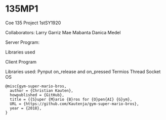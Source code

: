 # 135MP1
Coe 135 Project 1stSY1920

Collaborators: 
Larry Garriz
Mae Mabanta
Danica Medel

Server Program:

Libraries used 



Client Program

Libraries used:
Pynput on_release and on_pressed
Termios
Thread
Socket
OS

```
@misc{gym-super-mario-bros,
  author = {Christian Kauten},
  howpublished = {GitHub},
  title = {{S}uper {M}ario {B}ros for {O}pen{AI} {G}ym},
  URL = {https://github.com/Kautenja/gym-super-mario-bros},
  year = {2018},
}
```
